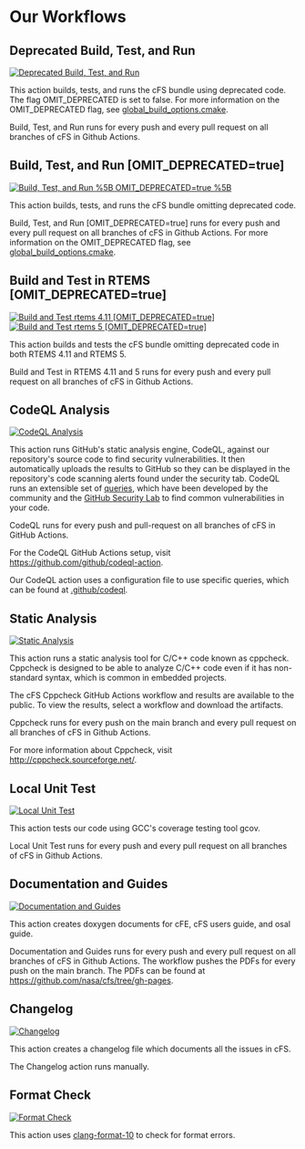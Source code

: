 # Our Workflows

## Deprecated Build, Test, and Run
[![Deprecated Build, Test, and Run](https://github.com/nasa/cfs/actions/workflows/build-cfs-deprecated.yml/badge.svg)](https://github.com/nasa/cfs/actions/workflows/build-cfs-deprecated.yml)

This action builds, tests, and runs the cFS bundle using deprecated code. The flag OMIT_DEPRECATED is set to false. For more information on the OMIT_DEPRECATED flag, see [global_build_options.cmake](https://github.com/nasa/cFE/blob/063b4d8a9c4a7e822af5f3e4017599159b985bb0/cmake/sample_defs/global_build_options.cmake). 

Build, Test, and Run runs for every push and every pull request on all branches of cFS in Github Actions.

## Build, Test, and Run [OMIT_DEPRECATED=true]
[![Build, Test, and Run %5B OMIT_DEPRECATED=true %5B](https://github.com/nasa/cfs/actions/workflows/build-cfs.yml/badge.svg)](https://github.com/nasa/cfs/actions/workflows/build-cfs.yml)

This action builds, tests, and runs the cFS bundle omitting deprecated code.

Build, Test, and Run [OMIT_DEPRECATED=true] runs for every push and every pull request on all branches of cFS in Github Actions. For more information on the OMIT_DEPRECATED flag, see [global_build_options.cmake](https://github.com/nasa/cFE/blob/063b4d8a9c4a7e822af5f3e4017599159b985bb0/cmake/sample_defs/global_build_options.cmake). 

## Build and Test in RTEMS [OMIT_DEPRECATED=true]
[![Build and Test rtems 4.11 [OMIT_DEPRECATED=true]](https://github.com/nasa/cFS/actions/workflows/build-cfs-rtems4.11.yml/badge.svg)](https://github.com/nasa/cFS/actions/workflows/build-cfs-rtems4.11.yml)
[![Build and Test rtems 5 [OMIT_DEPRECATED=true]](https://github.com/nasa/cFS/actions/workflows/build-cfs-rtems5.yml/badge.svg)](https://github.com/nasa/cFS/actions/workflows/build-cfs-rtems5.yml)

This action builds and tests the cFS bundle omitting deprecated code in both RTEMS 4.11 and RTEMS 5.

Build and Test in RTEMS 4.11 and 5 runs for every push and every pull request on all branches of cFS in Github Actions.

## CodeQL Analysis
[![CodeQL Analysis](https://github.com/nasa/cfs/actions/workflows/codeql-build.yml/badge.svg)](https://github.com/nasa/cfs/actions/workflows/codeql-build.yml)

This action runs GitHub's static analysis engine, CodeQL, against our repository's source code to find security vulnerabilities. It then automatically uploads the results to GitHub so they can be displayed in the repository's code scanning alerts found under the security tab. CodeQL runs an extensible set of [queries](https://github.com/github/codeql), which have been developed by the community and the [GitHub Security Lab](https://securitylab.github.com/) to find common vulnerabilities in your code.

CodeQL runs for every push and pull-request on all branches of cFS in GitHub Actions.

For the CodeQL GitHub Actions setup, visit https://github.com/github/codeql-action.

Our CodeQL action uses a configuration file to use specific queries, which can be found at [.github/codeql](https://github.com/nasa/cFS/tree/main/.github/codeql).

## Static Analysis
[![Static Analysis](https://github.com/nasa/cfs/actions/workflows/static-analysis.yml/badge.svg)](https://github.com/nasa/cfs/actions/workflows/static-analysis.yml)

This action runs a static analysis tool for C/C++ code known as cppcheck. Cppcheck is designed to be able to analyze C/C++ code even if it has non-standard syntax, which is common in embedded projects.

The cFS Cppcheck GitHub Actions workflow and results are available to the public. To view the results, select a workflow and download the artifacts.

Cppcheck runs for every push on the main branch and every pull request on all branches of cFS in Github Actions.

For more information about Cppcheck, visit http://cppcheck.sourceforge.net/.

## Local Unit Test
[![Local Unit Test](https://github.com/nasa/osal/actions/workflows/local_unit_test.yml/badge.svg)](https://github.com/nasa/osal/actions/workflows/local_unit_test.yml)

This action tests our code using GCC's coverage testing tool gcov.

Local Unit Test runs for every push and every pull request on all branches of cFS in Github Actions.

## Documentation and Guides
[![Documentation and Guides](https://github.com/nasa/cfs/actions/workflows/build-documentation.yml/badge.svg)](https://github.com/nasa/cfs/actions/workflows/build-documentation.yml)

This action creates doxygen documents for cFE, cFS users guide, and osal guide.

Documentation and Guides runs for every push and every pull request on all branches of cFS in Github Actions. The workflow pushes the PDFs for every push on the main branch. The PDFs can be found at https://github.com/nasa/cfs/tree/gh-pages. 

## Changelog
[![Changelog](https://github.com/nasa/cfs/actions/workflows/changelog.yml/badge.svg)](https://github.com/nasa/cfs/actions/workflows/changelog.yml)

This action creates a changelog file which documents all the issues in cFS.

The Changelog action runs manually. 

## Format Check
[![Format Check](https://github.com/nasa/osal/actions/workflows/format-check.yml/badge.svg)](https://github.com/nasa/osal/actions/workflows/format-check.yml)

This action uses [clang-format-10](https://github.com/nasa/cFS/blob/main/.clang-format) to check for format errors.
